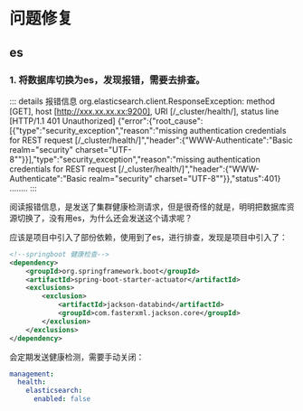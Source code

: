 # 问题修复

## es

### 1. 将数据库切换为es，发现报错，需要去排查。

::: details 报错信息
org.elasticsearch.client.ResponseException: method [GET], host [http://xxx.xx.xx.xx:9200], URI [/_cluster/health/], status line [HTTP/1.1 401 Unauthorized]
{"error":{"root_cause":[{"type":"security_exception","reason":"missing authentication credentials for REST request [/_cluster/health/]","header":{"WWW-Authenticate":"Basic realm=\"security\" charset=\"UTF-8\""}}],"type":"security_exception","reason":"missing authentication credentials for REST request [/_cluster/health/]","header":{"WWW-Authenticate":"Basic realm=\"security\" charset=\"UTF-8\""}},"status":401}
........
:::

阅读报错信息，是发送了集群健康检测请求，但是很奇怪的就是，明明把数据库资源切换了，没有用es，为什么还会发送这个请求呢？

应该是项目中引入了部份依赖，使用到了es，进行排查，发现是项目中引入了：

```xml
<!--springboot 健康检查-->
<dependency>
    <groupId>org.springframework.boot</groupId>
    <artifactId>spring-boot-starter-actuator</artifactId>
    <exclusions>
        <exclusion>
            <artifactId>jackson-databind</artifactId>
            <groupId>com.fasterxml.jackson.core</groupId>
        </exclusion>
    </exclusions>
</dependency>
```

会定期发送健康检测，需要手动关闭：

```yml
management:
  health:
    elasticsearch:
      enabled: false
```